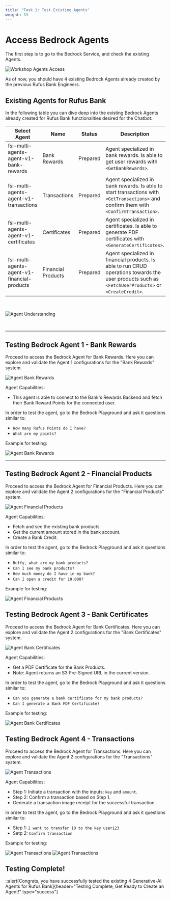 ```yaml
---
title: "Task 1: Test Existing Agents"
weight: 33
---
```


# Access Bedrock Agents

The first step is to go to the Bedrock Service, and check the existing Agents.

![Workshop Agents Access](/static/03-images/workshop-agents-01.gif)

As of now, you should have 4 existing Bedrock Agents already created by the previous Rufus Bank Engineers.

## Existing Agents for Rufus Bank

In the following table you can dive deep into the existing Bedrock Agents already created for Rufus Bank functionalities desired for the Chatbot:

| Select Agent                                 | Name               | Status   | Description                                                                                                                                          |
| -------------------------------------------- | ------------------ | -------- | ---------------------------------------------------------------------------------------------------------------------------------------------------- |
| fsi-multi-agents-agent-v1-bank-rewards       | Bank Rewards       | Prepared | Agent specialized in bank rewards. Is able to get user rewards with `<GetBankRewards>`.                                                              |
| fsi-multi-agents-agent-v1-transactions       | Transactions       | Prepared | Agent specialized in bank rewards. Is able to start transactions with `<GetTransactions>` and confirm them with `<ConfirmTransaction>`.              |
| fsi-multi-agents-agent-v1-certificates       | Certificates       | Prepared | Agent specialized in certificates. Is able to generate PDF certificates with `<GenerateCertificates>`.                                               |
| fsi-multi-agents-agent-v1-financial-products | Financial Products | Prepared | Agent specialized in financial products. Is able to run CRUD operations towards the user products such as `<FetchUserProducts>` or `<CreateCredit>`. |

<br>

![Agent Understanding](/static/03-images/workshop-agents-00.png)

<br>

---

## Testing Bedrock Agent 1 - Bank Rewards

Proceed to access the Bedrock Agent for Bank Rewards. Here you can explore and validate the Agent 1 configurations for the "Bank Rewards" system.

![Agent Bank Rewards](/static/03-images/workshop-agents-02.png)

Agent Capabilities:

- This agent is able to connect to the Bank's Rewards Backend and fetch their Bank Reward Points for the connected user.

In order to test the agent, go to the Bedrock Playground and ask it questions similar to:

- `How many Rufus Points do I have?`
- `What are my points?`

Example for testing:

![Agent Bank Rewards](/static/03-images/workshop-agents-03.gif)

---

## Testing Bedrock Agent 2 - Financial Products

Proceed to access the Bedrock Agent for Financial Products. Here you can explore and validate the Agent 2 configurations for the "Financial Products" system.

![Agent Financial Products](/static/03-images/workshop-agents-04.png)

Agent Capabilities:

- Fetch and see the existing bank products.
- Get the current amount stored in the bank account.
- Create a Bank Credit.

In order to test the agent, go to the Bedrock Playground and ask it questions similar to:

- `Ruffy, what are my bank products?`
- `Can I see my bank products?`
- `How much money do I have in my bank?`
- `Can I open a credit for 10.000?`

Example for testing:

![Agent Financial Products](/static/03-images/workshop-agents-05.gif)

## Testing Bedrock Agent 3 - Bank Certificates

Proceed to access the Bedrock Agent for Bank Certificates. Here you can explore and validate the Agent 2 configurations for the "Bank Certificates" system.

![Agent Bank Certificates](/static/03-images/workshop-agents-06.png)

Agent Capabilities:

- Get a PDF Certificate for the Bank Products.
- Note: Agent returns an S3 Pre-Signed URL in the current version.

In order to test the agent, go to the Bedrock Playground and ask it questions similar to:

- `Can you generate a bank certificate for my bank products?`
- `Can I generate a Bank PDF Certificate?`

Example for testing:

![Agent Bank Certificates](/static/03-images/workshop-agents-07.gif)

## Testing Bedrock Agent 4 - Transactions

Proceed to access the Bedrock Agent for Transactions. Here you can explore and validate the Agent 2 configurations for the "Transactions" system.

![Agent Transactions](/static/03-images/workshop-agents-08.png)

Agent Capabilities:

- Step 1: Initiate a transaction with the inputs: `key` and `amount`.
- Step 2: Confirm a transaction based on Step 1.
- Generate a transaction image receipt for the successful transaction.

In order to test the agent, go to the Bedrock Playground and ask it questions similar to:

- Step 1: `I want to transfer 10 to the key user123`
- Setp 2: `Confirm transaction`

Example for testing:

![Agent Transactions](/static/03-images/workshop-agents-09.png)
![Agent Transactions](/static/03-images/workshop-agents-10.png)

## Testing Complete!

::alert[Congrats, you have successfully tested the existing 4 Generative-AI Agents for Rufus Bank]{header="Testing Complete, Get Ready to Create an Agent!" type="success"}
